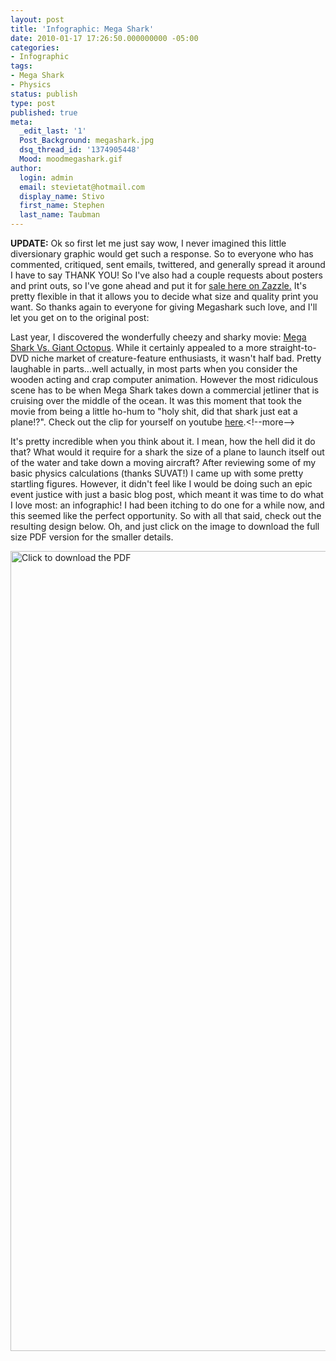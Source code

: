 ```yaml
---
layout: post
title: 'Infographic: Mega Shark'
date: 2010-01-17 17:26:50.000000000 -05:00
categories:
- Infographic
tags:
- Mega Shark
- Physics
status: publish
type: post
published: true
meta:
  _edit_last: '1'
  Post_Background: megashark.jpg
  dsq_thread_id: '1374905448'
  Mood: moodmegashark.gif
author:
  login: admin
  email: stevietat@hotmail.com
  display_name: Stivo
  first_name: Stephen
  last_name: Taubman
---
```

**UPDATE:** Ok so first let me just say wow, I never imagined this little diversionary graphic would get such a response. So to everyone who has commented, critiqued, sent emails, twittered, and generally spread it around I have to say THANK YOU! So I've also had a couple requests about posters and print outs, so I've gone ahead and put it for [sale here on Zazzle.](http://www.zazzle.com/stevietat*) It's pretty flexible in that it allows you to decide what size and quality print you want. So thanks again to everyone for giving Megashark such love, and I'll let you get on to the original post:

Last year, I discovered the wonderfully cheezy and sharky movie: [Mega Shark Vs. Giant Octopus](http://www.imdb.com/title/tt1350498/). While it certainly appealed to a more straight-to-DVD niche market of creature-feature enthusiasts, it wasn't half bad. Pretty laughable in parts...well actually, in most parts when you consider the wooden acting and crap computer animation. However the most ridiculous scene has to be when Mega Shark takes down a commercial jetliner that is cruising over the middle of the ocean. It was this moment that took the movie from being a little ho-hum to "holy shit, did that shark just eat a plane!?". Check out the clip for yourself on youtube [here](http://www.youtube.com/v/I16_8l0yS-g&amp;hl=en_US&amp;fs=1&amp;).<!--more-->

It's pretty incredible when you think about it. I mean, how the hell did it do that? What would it require for a shark the size of a plane to launch itself out of the water and take down a moving aircraft? After reviewing some of my basic physics calculations (thanks SUVAT!) I came up with some pretty startling figures. However, it didn't feel like I would be doing such an epic event justice with just a basic blog post, which meant it was time to do what I love most: an infographic! I had been itching to do one for a while now, and this seemed like the perfect opportunity. So with all that said, check out the resulting design below. Oh, and just click on the image to download the full size PDF version for the smaller details.

<a href="{{ site.url }}assets/megashark.pdf" target="_blank"><img class="aligncenter size-full wp-image-69" title="megashark-full" alt="Click to download the PDF" src="{{ site.url }}assets/megashark-full.jpg" width="760" height="1280" /></a>

